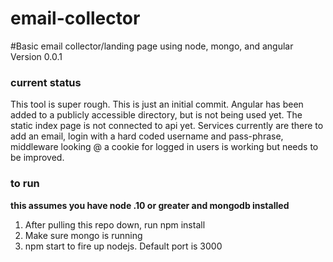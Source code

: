 email-collector
===============

#Basic email collector/landing page using node, mongo, and angular
Version 0.0.1

### current status
This tool is super rough.  This is just an initial commit.  Angular has been added to a publicly accessible directory, but is not being used yet.  The static index page is not connected to api yet.  Services currently are there to add an email, login with a hard coded username and pass-phrase, middleware looking @ a cookie for logged in users is working but needs to be improved.

### to run

**this assumes you have node .10 or greater and mongodb installed**
1.  After pulling this repo down, run npm install
2.  Make sure mongo is running
3.  npm start to fire up nodejs.  Default port is 3000
